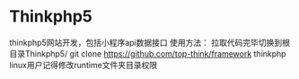 # Thinkphp5
thinkphp5网站开发，包括小程序api数据接口
使用方法：
拉取代码完毕切换到根目录Thinkphp5/
git clone https://github.com/top-think/framework thinkphp
linux用户记得修改runtime文件夹目录权限
